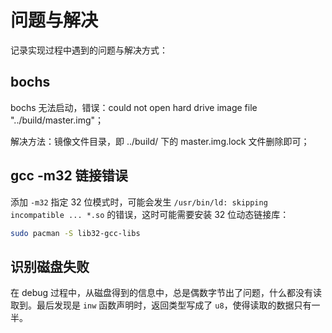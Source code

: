# 问题与解决

记录实现过程中遇到的问题与解决方式：

## bochs 

bochs 无法启动，错误：could not open hard drive image file "../build/master.img"；
    
解决方法：镜像文件目录，即 ../build/ 下的 master.img.lock 文件删除即可；


## gcc -m32 链接错误

添加 `-m32` 指定 32 位模式时，可能会发生 `/usr/bin/ld: skipping incompatible ... *.so` 的错误，这时可能需要安装 32 位动态链接库：
    
````bash
sudo pacman -S lib32-gcc-libs
````


## 识别磁盘失败

在 debug 过程中，从磁盘得到的信息中，总是偶数字节出了问题，什么都没有读取到。最后发现是 `inw` 函数声明时，返回类型写成了 `u8`，使得读取的数据只有一半。